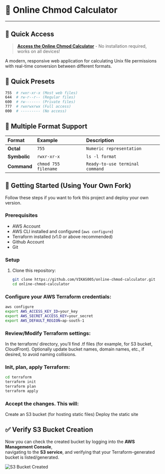 # 🔐 Online Chmod Calculator

---

## 🎯 **Quick Access**

> **[Access the Online Chmod Calculator](http://chmod-calculator-unique-bucket.s3-website.ap-south-1.amazonaws.com)** - No installation required, works on all devices!

A modern, responsive web application for calculating Unix file permissions with real-time conversion between different formats.

## 🚀 Quick Presets
```bash
755  # rwxr-xr-x (Most web files)
644  # rw-r--r-- (Regular files) 
600  # rw------- (Private files)
777  # rwxrwxrwx (Full access)
000  # --------- (No access)
```
## 🔢 Multiple Format Support

| **Format** | **Example** | **Description** |
|:---|:---|:---|
| **Octal** | `755` | `Numeric representation` |
| **Symbolic** | `rwxr-xr-x` | `ls -l format` |
| **Command** | `chmod 755 filename` | `Ready-to-use terminal command` |

## 🔧 Getting Started (Using Your Own Fork)

Follow these steps if you want to fork this project and deploy your own version.

### Prerequisites

- AWS Account  
- AWS CLI installed and configured (`aws configure`)  
- Terraform installed (v1.0 or above recommended)  
- Github Account
- Git

### Setup

1. Clone this repository:

   ```bash
   git clone https://github.com/VIKAS005/online-chmod-calculator.git
   cd online-chmod-calculator
### Configure your AWS Terraform credentials:

```bash
aws configure
export AWS_ACCESS_KEY_ID=your_key
export AWS_SECRET_ACCESS_KEY=your_secret
export AWS_DEFAULT_REGION=ap-south-1
```
### Review/Modify Terraform settings:

In the terraform/ directory, you’ll find .tf files (for example, for S3 bucket, CloudFront).
Optionally update bucket names, domain names, etc., if desired, to avoid naming collisions.

### Init, plan, apply Terraform:

```bash
cd terraform
terraform init
terraform plan
terraform apply
```
### Accept the changes. This will:

Create an S3 bucket (for hosting static files)
Deploy the static site

## ✅ Verify S3 Bucket Creation

Now you can check the created bucket by logging into the **AWS Management Console**,  
navigating to the **S3 service**, and verifying that your Terraform-generated bucket is listed/generated.

![S3 Bucket Created]("https://github.com/user-attachments/assets/209b1c4d-6282-4b7d-b5e4-a017f71121cb)




